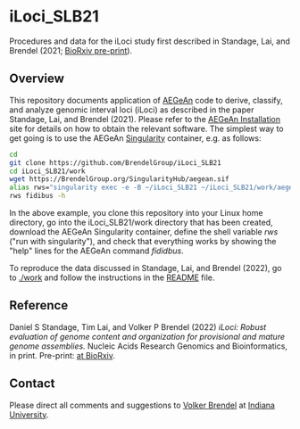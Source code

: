 # iLoci_SLB21
Procedures and data for the iLoci study first described in Standage, Lai, and
Brendel (2021; [BioRxiv pre-print](https://www.biorxiv.org/content/10.1101/2021.10.03.462917v2)).


## Overview

This repository documents application of
[AEGeAn](https://github.com/BrendelGroup/AEGeAn) code to derive, classify, and
analyze genomic interval loci (iLoci) as described in the paper
Standage, Lai, and Brendel (2021).
Please refer to the
[AEGeAn Installation](https://github.com/BrendelGroup/AEGeAn/blob/master/INSTALL.md)
site for details on how to obtain the relevant software.
The simplest way to get going is to use the AEGeAn
[Singularity](https://sylabs.io/docs/) container, e.g. as follows:

```bash
cd
git clone https://github.com/BrendelGroup/iLoci_SLB21
cd iLoci_SLB21/work
wget https://BrendelGroup.org/SingularityHub/aegean.sif
alias rws="singularity exec -e -B ~/iLoci_SLB21 ~/iLoci_SLB21/work/aegean.sif"
rws fidibus -h
```

In the above example, you clone this repository into your Linux home directory,
go into the iLoci_SLB21/work directory that has been created, download the AEGeAn
Singularity container, define the shell variable _rws_ ("run with singularity"),
and check that everything works by showing the "help" lines for the AEGeAn
command _fididbus_.

To reproduce the data discussed in Standage, Lai, and Brendel (2022), go to
[./work](./work) and follow the instructions in the [README](./work/README.md)
file.


## Reference

Daniel S Standage, Tim Lai, and Volker P Brendel
(2022) _iLoci: Robust evaluation of genome content and organization for
provisional and mature genome assemblies._
Nucleic Acids Research Genomics and Bioinformatics, in print.
Pre-print: [at BioRxiv](https://www.biorxiv.org/content/10.1101/2021.10.03.462917v2).


## Contact

Please direct all comments and suggestions to
[Volker Brendel](<mailto:vbrendel@indiana.edu>)
at [Indiana University](http://brendelgroup.org/).

